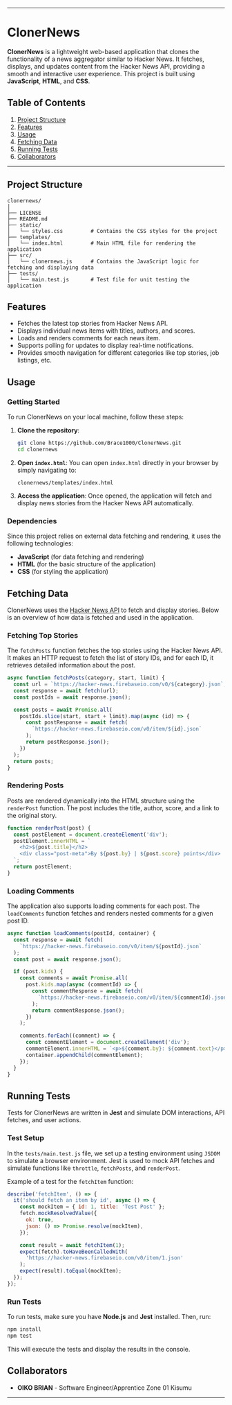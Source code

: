 
---

# ClonerNews

**ClonerNews** is a lightweight web-based application that clones the functionality of a news aggregator similar to Hacker News. It fetches, displays, and updates content from the Hacker News API, providing a smooth and interactive user experience. This project is built using **JavaScript**, **HTML**, and **CSS**.

## Table of Contents

1. [Project Structure](#project-structure)
2. [Features](#features)
3. [Usage](#usage)
4. [Fetching Data](#fetching-data)
5. [Running Tests](#running-tests)
6. [Collaborators](#collaborators)

---

## Project Structure

```
clonernews/
│
├── LICENSE
├── README.md
├── static/
│   └── styles.css         # Contains the CSS styles for the project
├── templates/
│   └── index.html         # Main HTML file for rendering the application
├── src/
│   └── clonernews.js      # Contains the JavaScript logic for fetching and displaying data
├── tests/
│   └── main.test.js       # Test file for unit testing the application
```

## Features

- Fetches the latest top stories from Hacker News API.
- Displays individual news items with titles, authors, and scores.
- Loads and renders comments for each news item.
- Supports polling for updates to display real-time notifications.
- Provides smooth navigation for different categories like top stories, job listings, etc.

## Usage

### Getting Started

To run ClonerNews on your local machine, follow these steps:

1. **Clone the repository**:
   ```bash
   git clone https://github.com/Brace1000/ClonerNews.git
   cd clonernews
   ```

2. **Open `index.html`**:
   You can open `index.html` directly in your browser by simply navigating to:
   ```
   clonernews/templates/index.html
   ```

3. **Access the application**:
   Once opened, the application will fetch and display news stories from the Hacker News API automatically.

### Dependencies

Since this project relies on external data fetching and rendering, it uses the following technologies:

- **JavaScript** (for data fetching and rendering)
- **HTML** (for the basic structure of the application)
- **CSS** (for styling the application)

## Fetching Data

ClonerNews uses the [Hacker News API](https://github.com/HackerNews/API) to fetch and display stories. Below is an overview of how data is fetched and used in the application.

### Fetching Top Stories

The `fetchPosts` function fetches the top stories using the Hacker News API. It makes an HTTP request to fetch the list of story IDs, and for each ID, it retrieves detailed information about the post.

```js
async function fetchPosts(category, start, limit) {
  const url = `https://hacker-news.firebaseio.com/v0/${category}.json`;
  const response = await fetch(url);
  const postIds = await response.json();

  const posts = await Promise.all(
    postIds.slice(start, start + limit).map(async (id) => {
      const postResponse = await fetch(
        `https://hacker-news.firebaseio.com/v0/item/${id}.json`
      );
      return postResponse.json();
    })
  );
  return posts;
}
```

### Rendering Posts

Posts are rendered dynamically into the HTML structure using the `renderPost` function. The post includes the title, author, score, and a link to the original story.

```js
function renderPost(post) {
  const postElement = document.createElement('div');
  postElement.innerHTML = `
    <h2>${post.title}</h2>
    <div class="post-meta">By ${post.by} | ${post.score} points</div>
  `;
  return postElement;
}
```

### Loading Comments

The application also supports loading comments for each post. The `loadComments` function fetches and renders nested comments for a given post ID.

```js
async function loadComments(postId, container) {
  const response = await fetch(
    `https://hacker-news.firebaseio.com/v0/item/${postId}.json`
  );
  const post = await response.json();

  if (post.kids) {
    const comments = await Promise.all(
      post.kids.map(async (commentId) => {
        const commentResponse = await fetch(
          `https://hacker-news.firebaseio.com/v0/item/${commentId}.json`
        );
        return commentResponse.json();
      })
    );

    comments.forEach((comment) => {
      const commentElement = document.createElement('div');
      commentElement.innerHTML = `<p>${comment.by}: ${comment.text}</p>`;
      container.appendChild(commentElement);
    });
  }
}
```

## Running Tests

Tests for ClonerNews are written in **Jest** and simulate DOM interactions, API fetches, and user actions.

### Test Setup

In the `tests/main.test.js` file, we set up a testing environment using `JSDOM` to simulate a browser environment. Jest is used to mock API fetches and simulate functions like `throttle`, `fetchPosts`, and `renderPost`.

Example of a test for the `fetchItem` function:

```js
describe('fetchItem', () => {
  it('should fetch an item by id', async () => {
    const mockItem = { id: 1, title: 'Test Post' };
    fetch.mockResolvedValue({
      ok: true,
      json: () => Promise.resolve(mockItem),
    });

    const result = await fetchItem(1);
    expect(fetch).toHaveBeenCalledWith(
      'https://hacker-news.firebaseio.com/v0/item/1.json'
    );
    expect(result).toEqual(mockItem);
  });
});
```

### Run Tests

To run tests, make sure you have **Node.js** and **Jest** installed. Then, run:

```bash
npm install
npm test
```

This will execute the tests and display the results in the console.

## Collaborators

- **OIKO BRIAN** - Software Engineer/Apprentice Zone 01 Kisumu


---
